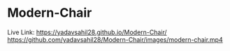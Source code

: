 # Modern-Chair
Live Link: https://yadavsahil28.github.io/Modern-Chair/
https://github.com/yadavsahil28/Modern-Chair/images/modern-chair.mp4
